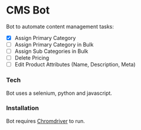 # CMS Bot
Bot to automate content management tasks:

  - [x] Assign Primary Category
  - [ ] Assign Primary Category in Bulk
  - [ ] Assign Sub Categories in Bulk
  - [ ] Delete Pricing
  - [ ] Edit Product Attributes (Name, Description, Meta)
  
### Tech
Bot uses a selenium, python and javascript.

### Installation

Bot requires [Chromdriver](https://chromedriver.chromium.org/downloads) to run.
